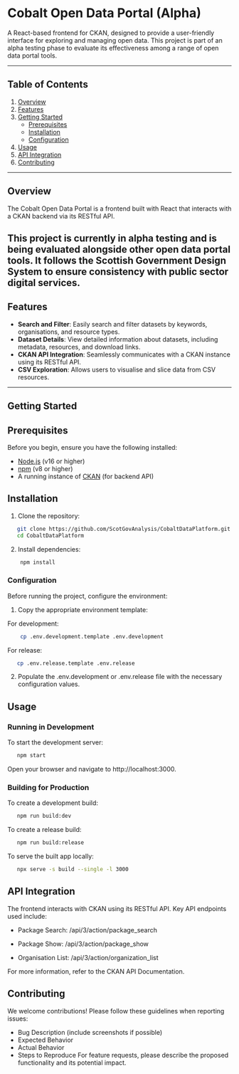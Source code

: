# Cobalt Open Data Portal (Alpha)

A React-based frontend for CKAN, designed to provide a user-friendly interface for exploring and managing open data. This project is part of an alpha testing phase to evaluate its effectiveness among a range of open data portal tools.



---

## Table of Contents

1. [Overview](#overview)
2. [Features](#features)
3. [Getting Started](#getting-started)
   - [Prerequisites](#prerequisites)
   - [Installation](#installation)
   - [Configuration](#configuration)
4. [Usage](#usage)
5. [API Integration](#api-integration)
6. [Contributing](#contributing)

---

## Overview

The Cobalt Open Data Portal is a frontend built with React that interacts with a CKAN backend via its RESTful API.

This project is currently in alpha testing and is being evaluated alongside other open data portal tools. It follows the Scottish Government Design System to ensure consistency with public sector digital services.
---

## Features

- **Search and Filter**: Easily search and filter datasets by keywords, organisations, and resource types.
- **Dataset Details**: View detailed information about datasets, including metadata, resources, and download links.
- **CKAN API Integration**: Seamlessly communicates with a CKAN instance using its RESTful API.
- **CSV Exploration**: Allows users to visualise and slice data from CSV resources.

---

## Getting Started

## Prerequisites

Before you begin, ensure you have the following installed:

- [Node.js](https://nodejs.org/) (v16 or higher)
- [npm](https://www.npmjs.com/) (v8 or higher)
- A running instance of [CKAN](https://ckan.org/) (for backend API)

## Installation

1. Clone the repository:
```bash
   git clone https://github.com/ScotGovAnalysis/CobaltDataPlatform.git
   cd CobaltDataPlatform
```

2. Install dependencies:
```bash
    npm install
```

### Configuration

Before running the project, configure the environment:

1.  Copy the appropriate environment template:

For development:
```bash
    cp .env.development.template .env.development
```

For release:
```bash
   cp .env.release.template .env.release
```
2.  Populate the .env.development or .env.release file with the necessary configuration values.

## Usage
### Running in Development

To start the development server:

```bash
   npm start
```
Open your browser and navigate to http://localhost:3000.

### Building for Production
To create a development build:

```bash
   npm run build:dev
```
To create a release build:

```bash
   npm run build:release
```

To serve the built app locally:

```bash
   npx serve -s build --single -l 3000
```

## API Integration
The frontend interacts with CKAN using its RESTful API. Key API endpoints used include:

- Package Search: /api/3/action/package_search

- Package Show: /api/3/action/package_show

- Organisation List: /api/3/action/organization_list

For more information, refer to the CKAN API Documentation.

## Contributing
We welcome contributions! Please follow these guidelines when reporting issues:

- Bug Description (include screenshots if possible)
- Expected Behavior
- Actual Behavior
- Steps to Reproduce
For feature requests, please describe the proposed functionality and its potential impact.
